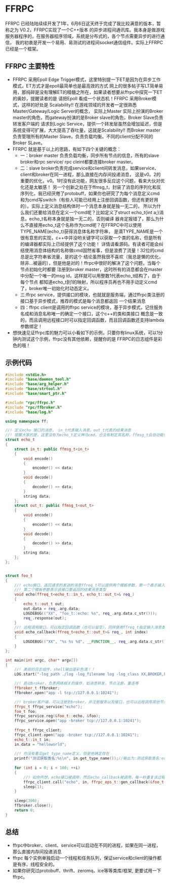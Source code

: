 # FFRPC

FFRPC 已经陆陆续续开发了1年，6月6日这天终于完成了我比较满意的版本，暂称之为 V0.2，FFRPC实现了一个C++版本
的异步进程间通讯库。我本身是做游戏服务器程序的，在服务器程序领域，系统是分布式的，各个节点需要异步的进行通信，
我的初衷是开发一个易用、易测试的进程间socket通信组件。实际上FFRPC 已经是一个框架。

## FFRPC 主要特性
 * FFRPC 采用Epoll Edge Trigger模式，这里特别提一下ET是因为在异步工作模式，ET方式才是epoll最简单也是最高效的方式
 网上的很多帖子写LT简单易用，那纯碎是没有理解ET的精髓之所在，如果读者想要从ffrpc中探究一下ET的奥妙，提醒读者的是
 请把Epoll 看成一个状态机！FFRPC 采用Broker模式，这样的好处是 Scalability!! 在游戏领域的开发者一定很熟悉Master/Gateway/Logic Server的概念，
 实际上Master 实际上扮演的Broker master的角色，而gateway扮演的是Broker slave的角色，Broker Slave负责转发客户端的
 请求到Logic Service，提供一个转发层虽然会增加延迟，但是系统变得可扩展，大大提高了吞吐量，这就是Scalability!! 
 而Broker master负责管理所有的Master Slave，负责负载均衡。不同的client分配不同的Broker SLave。
 * FFRPC 就是基于以上的思路，有如下四个关键的概念：
 	* 一：broker master 负责负载均衡，同步所有节点的信息，所有的slave broker和rpc service/ rpc cleint都要连接broker master。
 	* 二：slave broker负责完成service和client间转发消息，如果service、client和broker在同一进程，那么直接在内存间投递消息，
  这是v0。2的重要的优化，v0。1时没有此功能，网友很多反应这个问题，看来大伙对优化还是太敏感！
  另一个创新之处在于ffmsg_t，封装了消息的序列化和反序列化，我已经厌倦了protobuff，如果你也研究了为每个消息定义cmd
  和为cmd写switch（有些人可能已经用上注册回调函数，但还有更好用的）。实际上定义消息结构体时一个消息本身就是独一无二的，
  所以为什么我们还要给消息在定义一个cmd呢？比如定义了struct echo_t{int a;}消息，echo_t名称本身就是独一无二的，否则编译
  器肯定报错了，那么为什么不直接用echo_t这个名称作为cmd呢？在FFRPC中可以使用TYPE_NAME(echo_t)获得消息体名称字符串，
  是滴TYPE_NAME是一个很有意思的实现，c++中并没哟关键字可以获取一个类的名称，但是所有的编译器都实际上已经提供了这个功能！
  详情请看源码。有读者可能会纠结使用消息体结构的名称做cmd固然省事，但是浪费了流量！32位的cmd总是比字符串省流量，是的这个
  结论虽然我很不喜欢（我总是懒的优化，除非...被逼的），但是他是对的！ffrpc中很好的解决了这个问题，当每个节点初始化时都要
  注册到broker master，这时所有的消息都会在master中分配一个唯一的msg id，这样就可以用整数1代表echo_t结构了，由于每个节点
  都知道echo_t到1的映射，所以程序员再也不用手动定义cmd了，broker唯一初始化时动态定义。
 	* 三:ffrpc service，提供接口的模块，也就就是服务端，通过ffrpc类注册的接口基于异步模式，推荐的模式是每个消息都返回
  一个结果消息
 	* 四：ffrpc client是调用的ffrpc service的模块，基于异步模式，记住服务名成和消息名称唯一的确定一个接口，这个c++的类和类接口
  概念是一致的，而且调用远程接口时可以指定回调函数，而且回调函数还支持lambda参数绑定！
 * 想快速见证ffrpc库的魅力可以小看如下的示例，只要你有linux系统，可以1分钟内测试这个示例，ffrpc没有其他依赖，提醒你的是
  FFRPC的日志组件是彩色的哦！
 
## 示例代码

``` c++
#include <stdio.h>
#include "base/daemon_tool.h"
#include "base/arg_helper.h"
#include "base/strtool.h"
#include "base/smart_ptr.h"

#include "rpc/ffrpc.h"
#include "rpc/ffbroker.h"
#include "base/log.h"

using namespace ff;

//! 定义echo 接口的消息， in_t代表输入消息，out_t代表的结果消息
//! 提醒大家的是，这里没有为echo_t定义神马cmd，也没有制定其名称，ffmsg_t会自动能够获取echo_t的名称
struct echo_t
{
    struct in_t: public ffmsg_t<in_t>
    {
        void encode()
        {
            encoder() << data;
        }
        void decode()
        {
            decoder() >> data;
        }
        string data;
    };
    struct out_t: public ffmsg_t<out_t>
    {
        void encode()
        {
            encoder() << data;
        }
        void decode()
        {
            decoder() >> data;
        }
        string data;
    };
};


struct foo_t
{
    //! echo接口，返回请求的发送的消息ffreq_t可以提供两个模板参数，第一个表示输入的消息（请求者发送的）
    //! 第二个模板参数表示该接口要返回的结果消息类型
    void echo(ffreq_t<echo_t::in_t, echo_t::out_t>& req_)
    {
        echo_t::out_t out;
        out.data = req_.arg.data;
        LOGDEBUG(("XX", "foo_t::echo: %s", req_.arg.data.c_str()));
        req_.response(out);
    }
    //! 远程调用接口，可以指定回调函数（也可以留空），同样使用ffreq_t指定输入消息类型，并且可以使用lambda绑定参数
    void echo_callback(ffreq_t<echo_t::out_t>& req_, int index)
    {
        LOGDEBUG(("XX", "%s %s %d", __FUNCTION__, req_.arg.data.c_str(), index));
    }
};

int main(int argc, char* argv[])
{
    //! 美丽的日志组件，shell输出是彩色滴！！
    LOG.start("-log_path ./log -log_filename log -log_class XX,BROKER,FFRPC -log_print_screen true -log_print_file true -log_level 6");

    //! 启动broker，负责网络相关的操作，如消息转发，节点注册，重连等
    ffbroker_t ffbroker;
    ffbroker.open("app -l tcp://127.0.0.1:10241");

    //! broker客户端，可以注册到broker，并注册服务以及接口，也可以远程调用其他节点的接口
    ffrpc_t ffrpc_service("echo");
    foo_t foo;
    ffrpc_service.reg(&foo_t::echo, &foo);
    ffrpc_service.open("app -broker tcp://127.0.0.1:10241");
    
    ffrpc_t ffrpc_client;
    ffrpc_client.open("app -broker tcp://127.0.0.1:10241");
    echo_t::in_t in;
    in.data = "helloworld";
    
    //! 你没有看见get_type_name定义，但是他确定存在
    printf("测试获取类名:%s\n", in.get_type_name());//输出为:测试获取类名:echo_t::in_t
    
    for (int i = 0; i < 100; ++i)
    {
        //! 如你所想，echo接口被调用，然后echo_callback被调用，每一秒重复该过程
        ffrpc_client.call("echo", in, ffrpc_ops_t::gen_callback(&foo_t::echo_callback, &foo, i));
        sleep(1);
    }
    
    sleep(300);
    ffbroker.close();
    return 0;
}

```


## 总结
* ffrpc中broker、client、service可以启动在不同的进程，如果在同一进程，那么直接内存间投递消息
* ffrpc 每个实例单独启动一个线程和任务队列，保证service和client的操作都是有序、线程安全的。
* 如果你研究过protobuff、thrift、zeromq、ice等等类库/框架, 更要试用一下ffrpc。


